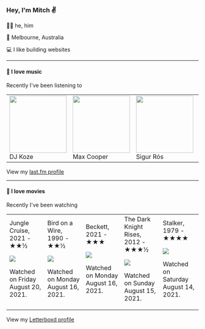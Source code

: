 <article><h3>Hey, I&#x27;m Mitch ✌️</h3><section><p>🙆‍♂️ he, him</p><p>📍 Melbourne, Australia</p><p>💻 I like building websites</p></section><hr/><section><h4>💽 I love music</h4><p>Recently I&#x27;ve been listening to</p><table><tbody><td><img src="https://lastfm.freetls.fastly.net/i/u/174s/882af81f164e7b6b437b2ae0b90d50e8.png" height="150px" alt="" role="presentation"/><br/>DJ Koze</td><td><img src="https://lastfm.freetls.fastly.net/i/u/174s/d41fb47241250278245651feda498bbb.png" height="150px" alt="" role="presentation"/><br/>Max Cooper</td><td><img src="https://lastfm.freetls.fastly.net/i/u/174s/514ee2ab45cb48b796416288a8633c10.png" height="150px" alt="" role="presentation"/><br/>Sigur Rós</td><td><img src="https://lastfm.freetls.fastly.net/i/u/174s/b7a4b3000d0c431fbce299986ac51c48.png" height="150px" alt="" role="presentation"/><br/>Paramore</td><td><img src="https://lastfm.freetls.fastly.net/i/u/174s/658d3f2aee9fbf5f02e6cf6a6a4266c3.png" height="150px" alt="" role="presentation"/><br/>Rival Consoles</td></tbody></table><span>View my <a href="https://www.last.fm/user/mylsb">last.fm profile</a></span></section><hr/><section><h4>📼 I love movies</h4><p>Recently I&#x27;ve been watching</p><table><tbody><td>Jungle Cruise, 2021 - ★★½<br/><span> <p><img src="https://a.ltrbxd.com/resized/film-poster/3/8/3/2/3/9/383239-jungle-cruise-0-500-0-750-crop.jpg?k=bc35b6340e"/></p> <p>Watched on Friday August 20, 2021.</p> </span></td><td>Bird on a Wire, 1990 - ★★½<br/><span> <p><img src="https://a.ltrbxd.com/resized/film-poster/5/0/8/2/4/50824-bird-on-a-wire-0-500-0-750-crop.jpg?k=5f5ea8b81a"/></p> <p>Watched on Monday August 16, 2021.</p> </span></td><td>Beckett, 2021 - ★★★<br/><span> <p><img src="https://a.ltrbxd.com/resized/film-poster/5/2/4/7/9/0/524790-beckett-0-500-0-750-crop.jpg?k=98a352a88e"/></p> <p>Watched on Monday August 16, 2021.</p> </span></td><td>The Dark Knight Rises, 2012 - ★★★½<br/><span> <p><img src="https://a.ltrbxd.com/resized/film-poster/1/6/5/5/0/16550-the-dark-knight-rises-0-500-0-750-crop.jpg?k=5c4e0ddc61"/></p> <p>Watched on Sunday August 15, 2021.</p> </span></td><td>Stalker, 1979 - ★★★★<br/><span> <p><img src="https://a.ltrbxd.com/resized/film-poster/5/1/0/6/2/51062-stalker-0-500-0-750-crop.jpg?k=65d1dfcf2e"/></p> <p>Watched on Saturday August 14, 2021.</p> </span></td></tbody></table><span>View my <a href="https://letterboxd.com/myslab/">Letterboxd profile</a></span></section></article>